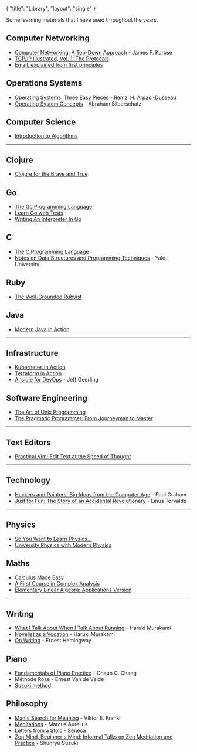 {
   "title": "Library",
   "layout": "single"
}

Some learning materials that I have used throughout the years.

## Computer Networking

+ [Computer Networking: A Top-Down
  Approach](https://www.goodreads.com/book/show/83847.Computer_Networking) - James F. Kurose
+ [TCP/IP Illustrated, Vol. 1: The Protocols](https://www.goodreads.com/book/show/505560.TCP_IP_Illustrated_Vol_1)
+ [Email, explained from first principles](https://explained-from-first-principles.com/email/)
  
## Operations Systems

+ [Operating Systems: Three Easy
  Pieces](https://www.goodreads.com/book/show/17374825-operating-systems) - Remzi H. Arpaci-Dusseau
+ [Operating System
  Concepts](https://www.goodreads.com/book/show/83833.Operating_System_Concepts) - Abraham Silberschatz
  
## Computer Science

+ [Introduction to Algorithms](https://www.goodreads.com/book/show/108986.Introduction_to_Algorithms)
   
---

## Clojure

+ [Clojure for the Brave and True](https://www.braveclojure.com/)

## Go

+ [The Go Programming Language](https://www.goodreads.com/book/show/25080953-the-go-programming-language)
+ [Learn Go with Tests](https://quii.gitbook.io/learn-go-with-tests/)
+ [Writing An Interpreter In Go](https://interpreterbook.com/)

## C

+ [The C Programming Language](https://www.goodreads.com/book/show/515601.The_C_Programming_Language)
+ [Notes on Data Structures and Programming
  Techniques](https://cs.yale.edu/homes/aspnes/classes/223/notes.html) - Yale University

## Ruby

+ [The Well-Grounded Rubyist](https://www.goodreads.com/book/show/58355109-the-well-grounded-rubyist)

## Java

+ [Modern Java in Action](https://www.goodreads.com/book/show/46213396-modern-java-in-action)

---

## Infrastructure

+ [Kubernetes in Action](https://www.goodreads.com/book/show/34013922-kubernetes-in-action)
+ [Terraform in Action](https://www.goodreads.com/book/show/50542114-terraform-in-action)
+ [Ansible for
  DevOps](https://www.goodreads.com/book/show/27111284-ansible-for-devops) -
  Jeff Geerling


## Software Engineering

+ [The Art of Unix Programming](http://www.catb.org/~esr/writings/taoup/)
+ [The Pragmatic Programmer: From Journeyman to Master](https://www.goodreads.com/book/show/4099.The_Pragmatic_Programmer)

---

## Text Editors

+ [Practical Vim: Edit Text at the Speed of Thought](https://www.goodreads.com/book/show/13607232-practical-vim)


---

## Technology

+ [Hackers and Painters: Big Ideas from the Computer
  Age](https://www.goodreads.com/book/show/41793.Hackers_and_Painters) - Paul Graham
+ [Just for Fun: The Story of an Accidental
  Revolutionary](https://www.goodreads.com/book/show/160171.Just_for_Fun) -
  Linus Torvalds

---

## Physics

+ [So You Want to Learn Physics...](https://www.susanrigetti.com/physics)
+ [University Physics with Modern Physics ](https://www.goodreads.com/book/show/125139.University_Physics_with_Modern_Physics)

## Maths

+ [Calculus Made Easy](https://calculusmadeeasy.org/)
+ [A First Course in Complex Analysis](https://www.goodreads.com/book/show/202442.A_First_Course_in_Complex_Analysis)
+ [Elementary Linear Algebra: Applications Version](https://www.goodreads.com/book/show/24123355-elementary-linear-algebra)

---

## Writing

+ [What I Talk About When I Talk About
  Running](https://www.goodreads.com/book/show/2195464.What_I_Talk_About_When_I_Talk_About_Running) -
  Haruki Murakami
+ [Novelist as a
  Vocation](https://www.goodreads.com/book/show/60623107-novelist-as-a-vocation) -
  Haruki Murakami
+ [On Writing](https://www.goodreads.com/book/show/42683.On_Writing) - Ernest Hemingway


## Piano

+ [Fundamentals of Piano
  Practice](https://fundamentals-of-piano-practice.readthedocs.io/) - Chaun C. Chang
+ Méthode Rose - Ernest Van de Velde
+ [Suzuki method](https://en.wikipedia.org/wiki/Suzuki_method)

## Philosophy

+ [Man's Search for
  Meaning](https://www.goodreads.com/book/show/4069.Man_s_Search_for_Meaning) - Viktor E. Frankl
+ [Meditations](https://www.goodreads.com/book/show/30659.Meditations) - Marcus Aurelius
+ [Letters from a
  Stoic](https://www.goodreads.com/book/show/97411.Letters_from_a_Stoic) - Seneca
+ [Zen Mind, Beginner's Mind: Informal Talks on Zen Meditation and Practice](https://www.goodreads.com/book/show/402843.Zen_Mind_Beginner_s_Mind) - Shunryu Suzuki

